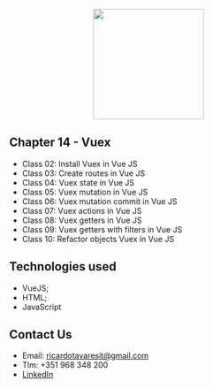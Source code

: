 <p align="center"><img src="https://www.vectorlogo.zone/logos/vuejs/vuejs-ar21.svg" width="200px"></p>

<h2>Chapter 14 - Vuex</h2>

- Class 02: Install Vuex in Vue JS
- Class 03: Create routes in Vue JS
- Class 04: Vuex state in Vue JS
- Class 05: Vuex mutation in Vue JS
- Class 06: Vuex mutation commit in Vue JS
- Class 07: Vuex actions in Vue JS
- Class 08: Vuex getters in Vue JS
- Class 09: Vuex getters with filters in Vue JS
- Class 10: Refactor objects Vuex in Vue JS


## Technologies used
- VueJS;
- HTML;
- JavaScript

## Contact Us

- Email: ricardotavaresit@gmail.com
- Tlm: +351 968 348 200
- [LinkedIn](https://www.linkedin.com/in/ricardotavaresit/)
